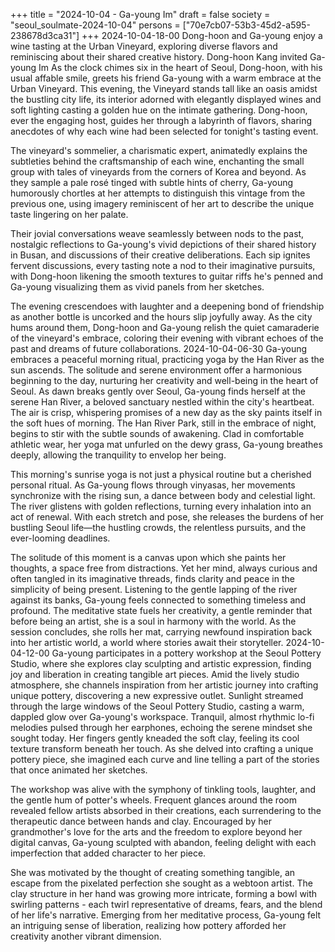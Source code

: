 +++
title = "2024-10-04 - Ga-young Im"
draft = false
society = "seoul_soulmate-2024-10-04"
persons = ["70e7cb07-53b3-45d2-a595-238678d3ca31"]
+++
2024-10-04-18-00
Dong-hoon and Ga-young enjoy a wine tasting at the Urban Vineyard, exploring diverse flavors and reminiscing about their shared creative history.
Dong-hoon Kang invited Ga-young Im
As the clock chimes six in the heart of Seoul, Dong-hoon, with his usual affable smile, greets his friend Ga-young with a warm embrace at the Urban Vineyard. This evening, the Vineyard stands tall like an oasis amidst the bustling city life, its interior adorned with elegantly displayed wines and soft lighting casting a golden hue on the intimate gathering. Dong-hoon, ever the engaging host, guides her through a labyrinth of flavors, sharing anecdotes of why each wine had been selected for tonight's tasting event.

The vineyard's sommelier, a charismatic expert, animatedly explains the subtleties behind the craftsmanship of each wine, enchanting the small group with tales of vineyards from the corners of Korea and beyond. As they sample a pale rosé tinged with subtle hints of cherry, Ga-young humorously chortles at her attempts to distinguish this vintage from the previous one, using imagery reminiscent of her art to describe the unique taste lingering on her palate.

Their jovial conversations weave seamlessly between nods to the past, nostalgic reflections to Ga-young's vivid depictions of their shared history in Busan, and discussions of their creative deliberations. Each sip ignites fervent discussions, every tasting note a nod to their imaginative pursuits, with Dong-hoon likening the smooth textures to guitar riffs he's penned and Ga-young visualizing them as vivid panels from her sketches.

The evening crescendoes with laughter and a deepening bond of friendship as another bottle is uncorked and the hours slip joyfully away. As the city hums around them, Dong-hoon and Ga-young relish the quiet camaraderie of the vineyard's embrace, coloring their evening with vibrant echoes of the past and dreams of future collaborations.
2024-10-04-06-30
Ga-young embraces a peaceful morning ritual, practicing yoga by the Han River as the sun ascends. The solitude and serene environment offer a harmonious beginning to the day, nurturing her creativity and well-being in the heart of Seoul.
As dawn breaks gently over Seoul, Ga-young finds herself at the serene Han River, a beloved sanctuary nestled within the city's heartbeat. The air is crisp, whispering promises of a new day as the sky paints itself in the soft hues of morning. The Han River Park, still in the embrace of night, begins to stir with the subtle sounds of awakening. Clad in comfortable athletic wear, her yoga mat unfurled on the dewy grass, Ga-young breathes deeply, allowing the tranquility to envelop her being.

This morning's sunrise yoga is not just a physical routine but a cherished personal ritual. As Ga-young flows through vinyasas, her movements synchronize with the rising sun, a dance between body and celestial light. The river glistens with golden reflections, turning every inhalation into an act of renewal. With each stretch and pose, she releases the burdens of her bustling Seoul life—the hustling crowds, the relentless pursuits, and the ever-looming deadlines.

The solitude of this moment is a canvas upon which she paints her thoughts, a space free from distractions. Yet her mind, always curious and often tangled in its imaginative threads, finds clarity and peace in the simplicity of being present. Listening to the gentle lapping of the river against its banks, Ga-young feels connected to something timeless and profound. The meditative state fuels her creativity, a gentle reminder that before being an artist, she is a soul in harmony with the world. As the session concludes, she rolls her mat, carrying newfound inspiration back into her artistic world, a world where stories await their storyteller.
2024-10-04-12-00
Ga-young participates in a pottery workshop at the Seoul Pottery Studio, where she explores clay sculpting and artistic expression, finding joy and liberation in creating tangible art pieces. Amid the lively studio atmosphere, she channels inspiration from her artistic journey into crafting unique pottery, discovering a new expressive outlet.
Sunlight streamed through the large windows of the Seoul Pottery Studio, casting a warm, dappled glow over Ga-young's workspace. Tranquil, almost rhythmic lo-fi melodies pulsed through her earphones, echoing the serene mindset she sought today. Her fingers gently kneaded the soft clay, feeling its cool texture transform beneath her touch. As she delved into crafting a unique pottery piece, she imagined each curve and line telling a part of the stories that once animated her sketches.

The workshop was alive with the symphony of tinkling tools, laughter, and the gentle hum of potter's wheels. Frequent glances around the room revealed fellow artists absorbed in their creations, each surrendering to the therapeutic dance between hands and clay. Encouraged by her grandmother's love for the arts and the freedom to explore beyond her digital canvas, Ga-young sculpted with abandon, feeling delight with each imperfection that added character to her piece.

She was motivated by the thought of creating something tangible, an escape from the pixelated perfection she sought as a webtoon artist. The clay structure in her hand was growing more intricate, forming a bowl with swirling patterns - each twirl representative of dreams, fears, and the blend of her life's narrative. Emerging from her meditative process, Ga-young felt an intriguing sense of liberation, realizing how pottery afforded her creativity another vibrant dimension.
